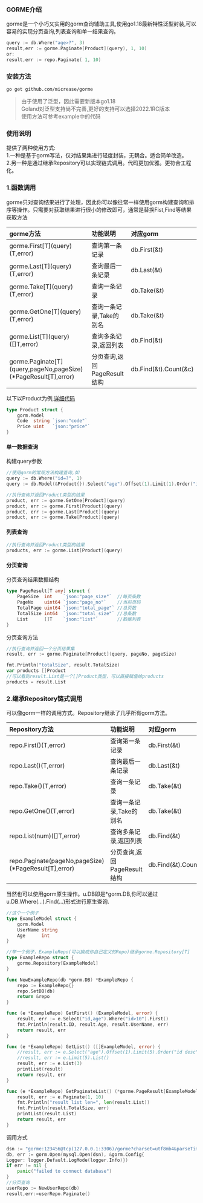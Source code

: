 
### GORME介绍

gorme是一个小巧又实用的gorm查询辅助工具,使用go1.18最新特性泛型封装,可以容易的实现分页查询,列表查询和单一结果查询。
```go
query := db.Where("age>?", 3)
result,err := gorme.Paginate[Product](query), 1, 10)
or:
result,err := repo.Paginate( 1, 10)
```
### 安装方法
```
go get github.com/micrease/gorme
```
> 由于使用了泛型，因此需要新版本go1.18  
> Goland对泛型支持尚不完善,更好的支持可以选择2022.1RC版本  
> 使用方法可参考example中的代码
### 使用说明
提供了两种使用方式:  
1.一种是基于gorm写法，仅对结果集进行轻度封装，无耦合。适合简单改造。    
2.另一种是通过继承Repository可以实现链式调用。代码更加优雅。更符合工程化。

### 1.函数调用
gorme只对查询结果进行了处理，因此你可以像往常一样使用gorm构建查询和排序等操作。只需要对获取结果进行很小的修改即可，通常是替换Fist,Find等结果获取方法  

| gorme方法                                                        | 功能说明                | 对应gorm                |
|:---------------------------------------------------------------|:--------------------|:----------------------|
| gorme.First\[T](query)(T,error)                                | 查询第一条记录             | db.First(&t)          |                
| gorme.Last\[T](query)(T,error)                                 | 查询最后一条记录            | db.Last(&t)           |                
| gorme.Take\[T](query)(T,error)                                 | 查询一条记录              | db.Take(&t)           |                
| gorme.GetOne\[T](query)(T,error)                               | 查询一条记录,Take的别名      | db.Take(&t)           |
| gorme.List\[T](query)([]T,error)                               | 查询多条记录,返回列表         | db.Find(&t)           |                
| gorme.Paginate\[T](query,pageNo,pageSize)(*PageResult[T],error)| 分页查询,返回PageResult结构 | db.Find(&t).Count(&c) |                

以下以Product为例,[详细代码](https://github.com/micrease/gorme/blob/master/example/example.go)
```go
type Product struct {
	gorm.Model
	Code  string `json:"code"`
	Price uint   `json:"price"`
}
```
#### 单一数据查询
构建query参数
```go
//使用gorm的常规方法构建查询,如
query := db.Where("id=?", 1)
query := db.Model(&Product{}).Select("age").Offset(1).Limit(1).Order("id desc").Where("id<?", 20).Where("price > ?", 1)
```

```go
//执行查询并返回Product类型的结果
product, err := gorme.GetOne[Product](query)
product, err := gorme.First[Product](query)
product, err := gorme.Last[Product](query)
product, err := gorme.Take[Product](query)
```

#### 列表查询
```go
//执行查询并返回Product类型的结果
products, err := gorme.List[Product](query)
```

#### 分页查询
分页查询结果数据结构
```go
type PageResult[T any] struct {
	PageSize  int    `json:"page_size"`  //每页条数
	PageNo    uint64 `json:"page_no"`    //当前页码
	TotalPage uint64 `json:"total_page"` //总页数
	TotalSize int64  `json:"total_size"` //总条数
	List      []T    `json:"list"`       //数据列表
}
```
分页查询方法
```go
//执行查询并返回一个分页结果集
result, err := gorme.Paginate[Product](query, pageNo, pageSize)

fmt.Println("totalSize", result.TotalSize)
var products []Product
//可以看到result.List是一个[]Product类型，可以直接赋值给products
products = result.List
```
### 2.继承Repository链式调用
可以像gorm一样的调用方式。Repository继承了几乎所有gorm方法。

| Repository方法                                         | 功能说明                | 对应gorm                |
|:-----------------------------------------------------|:--------------------|:----------------------|
| repo.First()(T,error)                                | 查询第一条记录             | db.First(&t)          |                
| repo.Last()(T,error)                                 | 查询最后一条记录            | db.Last(&t)           |                
| repo.Take()(T,error)                                 | 查询一条记录              | db.Take(&t)           |                
| repo.GetOne()(T,error)                               | 查询一条记录,Take的别名      | db.Take(&t)           |
| repo.List(num)([]T,error)                            | 查询多条记录,返回列表         | db.Find(&t)           |                
| repo.Paginate(pageNo,pageSize)(*PageResult[T],error) | 分页查询,返回PageResult结构 | db.Find(&t).Count(&c) |

当然也可以使用gorm原生操作。u.DB即是*gorm.DB,你可以通过u.DB.Where(...).Find(...)形式进行原生查询.
```go
//这个一个例子
type ExampleModel struct {
    gorm.Model
    UserName string
    Age      int
}

//举一个例子，ExampleRepo(可以换成你自己定义的Repo)继承gorme.Repository[T]
type ExampleRepo struct {
    gorme.Repository[ExampleModel]
}

func NewExampleRepo(db *gorm.DB) *ExampleRepo {
    repo := ExampleRepo{}
    repo.SetDB(db)
    return &repo
}

func (e *ExampleRepo) GetFirst() (ExampleModel, error) {
    result, err := e.Select("id,age").Where("id>10").First()
    fmt.Println(result.ID, result.Age, result.UserName, err)
    return result, err
}

func (e *ExampleRepo) GetList() ([]ExampleModel, error) {
    //result, err := e.Select("age").Offset(1).Limit(5).Order("id desc").Where("id<?", 40).Where("age > ?", 1).List()
    //result, err := e.Limit(5).List()
    result, err := e.List(3)
    printList(result)
    return result, err
}

func (e *ExampleRepo) GetPaginateList() (*gorme.PageResult[ExampleModel], error) {
    result, err := e.Paginate(1, 10)
    fmt.Println("result list len=", len(result.List))
    fmt.Println(result.TotalSize, err)
    printList(result.List)
    return result, err
}

```
调用方式
```go
dsn := "gorme:123456@tcp(127.0.0.1:3306)/gorme?charset=utf8mb4&parseTime=True&loc=Local"
db, err := gorm.Open(mysql.Open(dsn), &gorm.Config{
Logger: logger.Default.LogMode(logger.Info)})
if err != nil {
    panic("failed to connect database")
}
//分页查询
userRepo := NewUserRepo(db)
result,err:=userRepo.Paginate()
```

